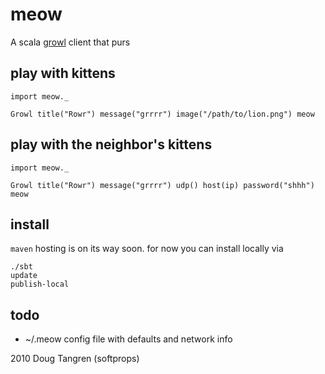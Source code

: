 # meow

A scala [growl](http://growl.info/) client that purs

## play with kittens

    import meow._
    
    Growl title("Rowr") message("grrrr") image("/path/to/lion.png") meow

## play with the neighbor's kittens

    import meow._
    
    Growl title("Rowr") message("grrrr") udp() host(ip) password("shhh") meow

## install

`maven` hosting is on its way soon. for now you can install locally via

    ./sbt
    update
    publish-local

## todo

  - ~/.meow config file with defaults and network info

2010 Doug Tangren (softprops)